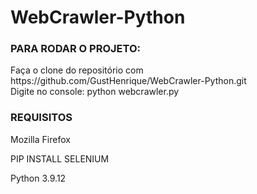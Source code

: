 # WebCrawler-Python

<h3>PARA RODAR O PROJETO:</h3>
Faça o clone do repositório com https://github.com/GustHenrique/WebCrawler-Python.git
<br>
Digite no console: python webcrawler.py


<h3>REQUISITOS</h3>
Mozilla Firefox

PIP INSTALL SELENIUM

Python 3.9.12

